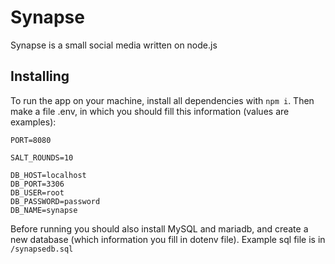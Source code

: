 # Synapse

Synapse is a small social media written on node.js

## Installing

To run the app on your machine, install all dependencies with `npm i`.
Then make a file .env, in which you should fill this information (values are examples):

``` .env
PORT=8080

SALT_ROUNDS=10

DB_HOST=localhost
DB_PORT=3306
DB_USER=root
DB_PASSWORD=password
DB_NAME=synapse
```

Before running you should also install MySQL and mariadb, and create a new database (which information you fill in dotenv file). Example sql file is in `/synapsedb.sql`